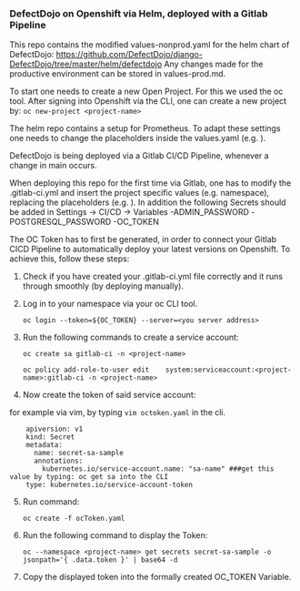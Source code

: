 ### DefectDojo on Openshift via Helm, deployed with a Gitlab Pipeline

This repo contains the modified values-nonprod.yaml for the helm chart of DefectDojo: https://github.com/DefectDojo/django-DefectDojo/tree/master/helm/defectdojo
Any changes made for the productive environment can be stored in values-prod.md.

To start one needs to create a new Open Project. For this we used the oc tool. After signing into Openshift via the CLI, one can create a new project by:
 	`oc new-project <project-name>`

The helm repo contains a setup for Prometheus.
To adapt these settings one needs to change the placeholders inside the values.yaml (e.g. <insert webhost address>).

DefectDojo is being deployed via a Gitlab CI/CD Pipeline, whenever a change in main occurs.

When deploying this repo for the first time via Gitlab, one has to modify the .gitlab-ci.yml and insert the project specific values (e.g. namespace), replacing the placeholders (e.g. <your-namespace>). In addition the following Secrets should be added in Settings -> CI/CD -> Variables
    -ADMIN_PASSWORD
    -POSTGRESQL_PASSWORD
    -OC_TOKEN

The OC Token has to first be generated, in order to connect your Gitlab CICD Pipeline to automatically deploy your latest versions on Openshift.
To achieve this, follow these steps:

1. Check if you have created your .gitlab-ci.yml file correctly and it runs through smoothly (by deploying manually).
2. Log in to your namespace via your oc CLI tool.

    `oc login --token=${OC_TOKEN} --server=<you server address>`

3. Run the following commands to create a service account:

    `oc create sa gitlab-ci -n <project-name>`

    `oc policy add-role-to-user edit    system:serviceaccount:<project-name>:gitlab-ci -n <project-name>`

4. Now create the token of said service account:

for example via vim, by typing `vim octoken.yaml` in the cli.

```
	apiversion: v1
	kind: Secret
	metadata:
	  name: secret-sa-sample
	  annotations:
	    kubernetes.io/service-account.name: "sa-name" ###get this value by typing: oc get sa into the CLI
	type: kubernetes.io/service-account-token
```

5. Run command:

    `oc create -f ocToken.yaml`

6. Run the following command to display the Token:

    `oc --namespace <project-name> get secrets secret-sa-sample -o jsonpath='{ .data.token }' | base64 -d`

7. Copy the displayed token into the formally created OC_TOKEN Variable.
